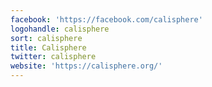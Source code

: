 ```yaml
---
facebook: 'https://facebook.com/calisphere'
logohandle: calisphere
sort: calisphere
title: Calisphere
twitter: calisphere
website: 'https://calisphere.org/'
---
```

